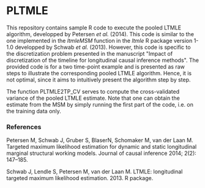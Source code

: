 # PLTMLE

This repository contains sample R code to execute the pooled LTMLE algorithm, developped by Petersen *et al.* (2014). This code is similar to the one implemented in the *ltmleMSM* function in the *ltmle* R package version 1-1.0 developped by Schwab *et al.* (2013). However, this code is specific to the discretization problem presented in the manuscript "Impact of discretization of the timeline for longitudinal causal inference methods". The provided code is for a two time-point example and is presented as raw steps to illustrate the corresponding pooled LTMLE algorithm. Hence, it is not optimal, since it aims to intuitively present the algorithm step by step.

The function PLTMLE2TP_CV serves to compute the cross-validated variance of the pooled LTMLE estimate. Note that one can obtain the estimate from the MSM by simply running the first part of the code, i.e. on the training data only.

### References

Petersen M, Schwab J, Gruber S, BlaserN, Schomaker M, van der Laan M. Targeted maximum likelihood estimation for dynamic
and static longitudinal marginal structural working models. Journal of causal inference 2014; 2(2): 147–185.

Schwab J, Lendle S, Petersen M, van der Laan M. LTMLE: longitudinal targeted maximum likelihood estimation. 2013. R
package.
